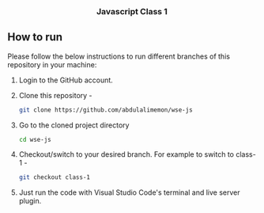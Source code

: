 ﻿<!-- PROJECT LOGO -->
<br />
 <p align="center">
    <h3 align="center ">Javascript Class 1</h3>
</p>

<!-- HOW TO RUN -->

## How to run

Please follow the below instructions to run different branches of this repository in your machine:

1. Login to the GitHub account.

2. Clone this repository -
    ```sh
    git clone https://github.com/abdulalimemon/wse-js
    ```
3. Go to the cloned project directory
    ```sh
    cd wse-js
    ```
4. Checkout/switch to your desired branch. For example to switch to class-1 -
    ```sh
    git checkout class-1
    ```
5. Just run the code with Visual Studio Code's terminal and live server plugin.

